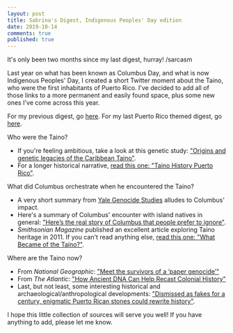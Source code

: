 ```yaml
---
layout: post
title: Sabrina's Digest, Indigenous Peoples' Day edition
date: 2019-10-14
comments: true
published: true
---
```


It's only been two months since my last digest, hurray! /sarcasm

Last year on what has been known as Columbus Day, and what is now Indigenous Peoples' Day, I created a short Twitter moment about the Taino, who were the first inhabitants of Puerto Rico. I've decided to add all of those links to a more permanent and easily found space, plus some new ones I've come across this year.

For my previous digest, go [here](https://sdrp.me/2019/08/17/weekly-digest-eight/). For my last Puerto Rico themed digest, go [here](https://sdrp.me/2019/07/19/weekly-digest-seven/).

Who were the Taino? 
- If you're feeling ambitious, take a look at this genetic study: ["Origins and genetic legacies of the Caribbean Taino"](https://www.pnas.org/content/115/10/2341). 
- For a longer historical narrative, [read this one: "Taino History Puerto Rico"](http://puertoricorevealed.com/taino-history-puerto-rico/). 

What did Columbus orchestrate when he encountered the Taino? 
- A very short summary from [Yale Genocide Studies](https://gsp.yale.edu/case-studies/colonial-genocides-project/puerto-rico) alludes to Columbus' impact.
- Here's a summary of Columbus' encounter with island natives in general: ["Here’s the real story of Columbus that people prefer to ignore"](https://grist.org/politics/heres-the-real-story-of-columbus-that-people-prefer-to-ignore/amp/?__twitter_impression=true).
- *Smithsonian Magazine* published an excellent article exploring Taino heritage in 2011. If you can't read anything else, [read this one: "What Became of the Taíno?"](https://www.smithsonianmag.com/travel/what-became-of-the-taino-73824867/).

Where are the Taino now? 
- From *National Geographic*: ["Meet the survivors of a ‘paper genocide’"](https://www.nationalgeographic.com/history/2019/10/meet-survivors-taino-tribe-paper-genocide/?cmpid=org=ngp::mc=social::src=twitter::cmp=editorial::add=tw20191014hist-tainopapergenocide::rid&sf221441283=1)
- From *The Atlantic*: ["How Ancient DNA Can Help Recast Colonial History"](https://amp-theatlantic-com.cdn.ampproject.org/v/s/amp.theatlantic.com/amp/article/598246/?usqp=mq331AQCKAE%3D&amp_js_v=0.1#aoh=15710754665399&referrer=https%3A%2F%2Fwww.google.com&amp_tf=From%20%251%24s&ampshare=https%3A%2F%2Fwww.theatlantic.com%2Fscience%2Farchive%2F2019%2F09%2Fwhat-ancient-dna-says-about-puerto-ricos-history%2F598246%2F)
- Last, but not least, some interesting historical and archaeological/anthropological developments: [ "Dismissed as fakes for a century, enigmatic Puerto Rican stones could rewrite history"](https://www.miamiherald.com/news/nation-world/world/americas/article235714732.html).


I hope this little collection of sources will serve you well! If you have anything to add, please let me know.

